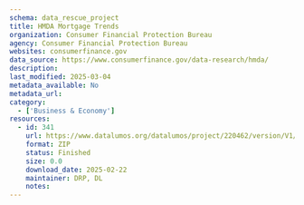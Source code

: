 ```yaml
---
schema: data_rescue_project 
title: HMDA Mortgage Trends
organization: Consumer Financial Protection Bureau
agency: Consumer Financial Protection Bureau
websites: consumerfinance.gov
data_source: https://www.consumerfinance.gov/data-research/hmda/
description: 
last_modified: 2025-03-04
metadata_available: No
metadata_url: 
category:
  - ['Business & Economy'] 
resources:
  - id: 341
    url: https://www.datalumos.org/datalumos/project/220462/version/V1/view
    format: ZIP
    status: Finished
    size: 0.0
    download_date: 2025-02-22
    maintainer: DRP, DL
    notes: 
---
```

